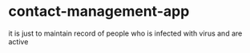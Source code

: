 # contact-management-app
it is just to maintain record of people who is infected with virus and are active
